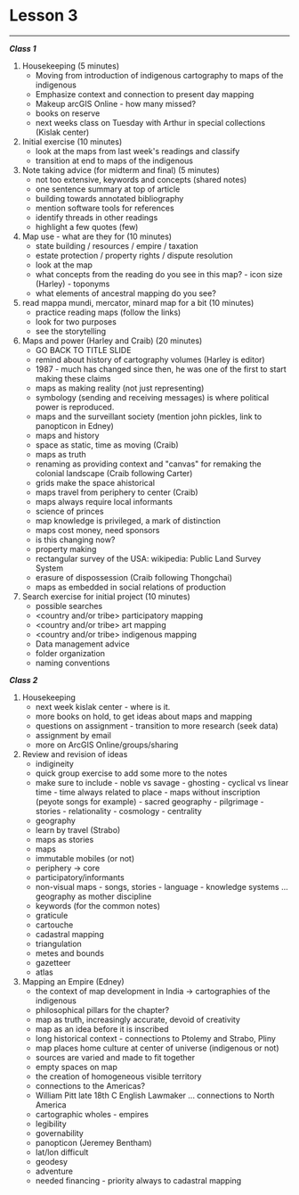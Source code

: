 Lesson 3 
========

---

*__Class 1__*  

1. Housekeeping (5 minutes)  
   -   Moving from introduction of indigenous cartography to maps of the indigenous
   -   Emphasize context and connection to present day mapping
   -   Makeup arcGIS Online - how many missed?
   -   books on reserve
   -   next weeks class on Tuesday with Arthur in special collections (Kislak center)  
2. Initial exercise (10 minutes)  
   -   look at the maps from last week's readings and classify  
   -   transition at end to maps of the indigenous
3. Note taking advice (for midterm and final)  (5 minutes)
   -   not too extensive, keywords and concepts (shared notes)
   -   one sentence summary at top of article
   -   building towards annotated bibliography
   -   mention software tools for references
   -   identify threads in other readings 
   -   highlight a few quotes (few)  
4. Map use - what are they for (10 minutes)  
   -   state building / resources / empire / taxation
   -   estate protection / property rights / dispute resolution
   -   look at the map 
      -   what concepts from the reading do you see in this map?
         -   icon size (Harley)
         -   toponyms
      -   what elements of ancestral mapping do you see?
5. read mappa mundi, mercator, minard map for a bit (10 minutes)
   -   practice reading maps (follow the links)
   -   look for two purposes
   -   see the storytelling
5. Maps and power (Harley and Craib) (20 minutes)
   -   GO BACK TO TITLE SLIDE
   -   remind about history of cartography volumes (Harley is editor)
      -   1987 - much has changed since then, he was one of the first to start making these claims
      -   maps as making reality (not just representing)
      -   symbology (sending and receiving messages) is where political power is reproduced.
      -   maps and the surveillant society (mention john pickles, link to panopticon in Edney)
   -   maps and history
      -   space as static, time as moving (Craib)
      -   maps as truth
      -   renaming as providing context and "canvas" for remaking the colonial landscape (Craib following Carter)
      -   grids make the space ahistorical
      -   maps travel from periphery to center (Craib)
      -   maps always require local informants
   -   science of princes
      -   map knowledge is privileged, a mark of distinction
      -   maps cost money, need sponsors
      -   is this changing now?
   -   property making
      -   rectangular survey of the USA: wikipedia: Public Land Survey System
      -   erasure of dispossession (Craib following Thongchai)
      -   maps as embedded in social relations of production
6. Search exercise for initial project (10 minutes)
   -   possible searches
      -   <country and/or tribe> participatory mapping
      -   <country and/or tribe> art mapping
      -   <country and/or tribe> indigenous mapping  
   -   Data management advice
      -   folder organization  
      -   naming conventions  

*__Class 2__*  

1. Housekeeping
   -   next week kislak center - where is it.
   -   more books on hold, to get ideas about maps and mapping
   -   questions on assignment - transition to more research (seek data)
      -   assignment by email
   -   more on ArcGIS Online/groups/sharing
2. Review and revision of ideas
   -   indigineity
      -   quick group exercise to add some more to the notes
      -   make sure to include
         -   noble vs savage
         -   ghosting
         -   cyclical vs linear time
         -   time always related to place
         -   maps without inscription (peyote songs for example)
         -   sacred geography - pilgrimage - stories
         -   relationality
         -   cosmology
         -   centrality
   -   geography
      -   learn by travel (Strabo)
      -   maps as stories
   -   maps
      -   immutable mobiles (or not)
      -   periphery -> core
      -   participatory/informants
      -   non-visual maps
         -   songs, stories
         -   language
         -   knowledge systems ... geography as mother discipline
   -   keywords (for the common notes)
      -   graticule
      -   cartouche
      -   cadastral mapping
      -   triangulation
      -   metes and bounds
      -   gazetteer
      -   atlas
3. Mapping an Empire (Edney)
   -   the context of map development in India -> cartographies of the indigenous
   -   philosophical pillars for the chapter?
      -   map as truth, increasingly accurate, devoid of creativity
      -   map as an idea before it is inscribed
      -   long historical context - connections to Ptolemy and Strabo, Pliny
      -   map places home culture at center of universe (indigenous or not)
      -   sources are varied and made to fit together
      -   empty spaces on map
      -   the creation of homogeneous visible territory
   -   connections to the Americas?
      -   William Pitt late 18th C English Lawmaker ... connections to North America
   -   cartographic wholes - empires
      -   legibility
      -   governability 
      -   panopticon (Jeremey Bentham)
   -   lat/lon difficult
      -   geodesy
      -   adventure
      -   needed financing
         -    priority always to cadastral mapping

